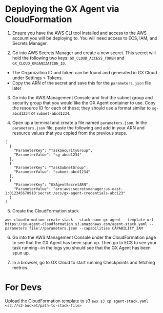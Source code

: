 # Deploying the GX Agent via CloudFormation

1. Ensure you have the AWS CLI tool installed and access to the AWS account you will be deploying to. You will need access to ECS, IAM, and Secrets Manager.

2. Go into AWS Secrets Manager and create a new secret. This secret will hold the following two keys: `GX_CLOUD_ACCESS_TOKEN` and `GX_CLOUD_ORGANIZATION_ID`.

- The Organization ID and token can be found and generated in GX Cloud under Settings > Tokens.
- Copy the ARN of the secret and save this for the `parameters.json` file later

3. Go into the AWS Management Console and find the subnet group and security group that you would like the GX Agent container to use. Copy the resource ID for each of these; they should use a format similar to `sg-abcd1234` or `subnet-abcd1234`.

4. Open up a terminal and create a file named `parameters.json`. In the `parameters.json` file, paste the following and add in your ARN and resource values that you copied from the previous steps.

```
[
  {
    "ParameterKey": "TaskSecurityGroup",
    "ParameterValue": "sg-abcd1234"
  },
  {
    "ParameterKey": "TaskSubnetGroup",
    "ParameterValue": "subnet-abcd1234"
  },
  {
    "ParameterKey": "GXAgentSecretARN",
    "ParameterValue": "arn:aws:secretsmanager:us-east-1:012345678910:secret:/ecs/gx-agent-credentials-abc123"
  }
]
```

5. Create the CloudFormation stack

```
aws cloudformation create-stack --stack-name gx-agent --template-url https://gx-agent-cloudformation.s3.amazonaws.com/agent-stack.yaml --parameters file://parameters.json --capabilities CAPABILITY_IAM
```

6. Go into the AWS Management Console under the CloudFormation page to see that the GX Agent has been spun up. Then go to ECS to see your task running--in the logs you should see that the GX Agent has been spun up.

7. In a browser, go to GX Cloud to start running Checkpoints and fetching metrics.

# For Devs

Upload the CloudFormation template to s3
`aws s3 cp agent-stack.yaml <s3://s3-bucket/path-to-stack-file>`
